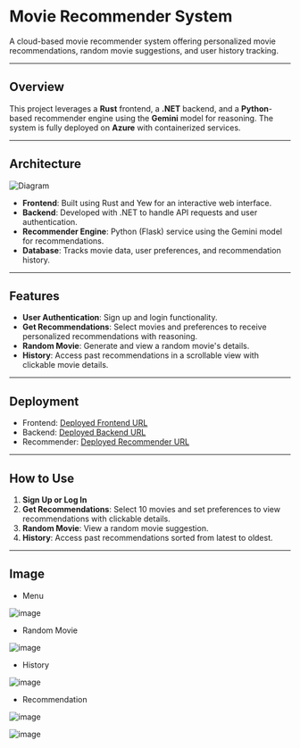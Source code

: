 # Movie Recommender System

A cloud-based movie recommender system offering personalized movie recommendations, random movie suggestions, and user history tracking.

---

## **Overview**

This project leverages a **Rust** frontend, a **.NET** backend, and a **Python**-based recommender engine using the **Gemini** model for reasoning. The system is fully deployed on **Azure** with containerized services.

---

## **Architecture**
![Diagram](https://github.com/user-attachments/assets/892afd75-b44d-42af-bce2-4526a3b005e5)

- **Frontend**: Built using Rust and Yew for an interactive web interface.  
- **Backend**: Developed with .NET to handle API requests and user authentication.  
- **Recommender Engine**: Python (Flask) service using the Gemini model for recommendations.  
- **Database**: Tracks movie data, user preferences, and recommendation history.  

---

## **Features**

- **User Authentication**: Sign up and login functionality.  
- **Get Recommendations**: Select movies and preferences to receive personalized recommendations with reasoning.  
- **Random Movie**: Generate and view a random movie's details.  
- **History**: Access past recommendations in a scrollable view with clickable movie details.  

---

## **Deployment**

- Frontend: [Deployed Frontend URL](https://movienight-frontend.purplebay-46d91d82.westus2.azurecontainerapps.io)  
- Backend: [Deployed Backend URL](https://movienight-backend.purplebay-46d91d82.westus2.azurecontainerapps.io)  
- Recommender: [Deployed Recommender URL](https://movienight-recommender.purplebay-46d91d82.westus2.azurecontainerapps.io)  

---

## **How to Use**

1. **Sign Up or Log In**
2. **Get Recommendations**: Select 10 movies and set preferences to view recommendations with clickable details.  
3. **Random Movie**: View a random movie suggestion.  
4. **History**: Access past recommendations sorted from latest to oldest.  

---

## **Image**  

- Menu

![image](https://github.com/user-attachments/assets/f7521d1d-e75e-417d-b8d1-1b3005664961)

- Random Movie
  
![image](https://github.com/user-attachments/assets/85ef57d5-5bc7-4da5-85be-6d46ea688a59)

- History
  
![image](https://github.com/user-attachments/assets/884a98c0-3f9a-4a02-995e-95d3f0dd882e)

- Recommendation
  
![image](https://github.com/user-attachments/assets/11df7017-070c-45ae-9647-632654d92467)

![image](https://github.com/user-attachments/assets/f2e98add-4e49-40bc-b6c8-5fd6034a1093)

 
